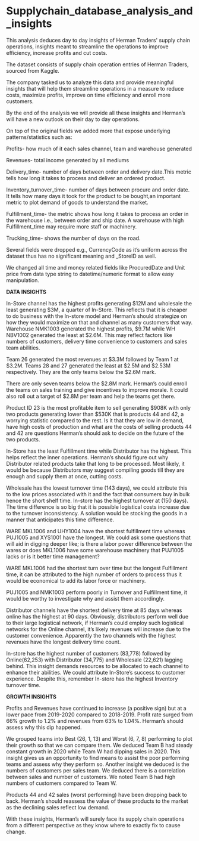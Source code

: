 # Supplychain_database_analysis_and_insights

This analysis deduces day to day insights of Herman Traders' supply chain operations, insights meant to streamline the operations to improve efficiency, increase profits and cut costs. 

The dataset consists of supply chain operation entries of Herman Traders, sourced from Kaggle.

The company tasked us to analyze this data and provide meaningful insights   that will help them streamline operations in a measure to reduce costs, maximize profits, improve on time efficiency and enroll more customers.

By the end of the analysis we will provide all these insights and Herman’s will have a new outlook on their day to day operations.

On top of the original fields we added more that expose underlying patterns/statistics such as:

Profits- how much of it each sales channel, team and warehouse generated

Revenues- total income generated by all mediums

Delivery_time- number of days between order and delivery date.This metric tells how long it takes to process and deliver an ordered product.

Inventory_turnover_time- number of days between procure and order date. It tells how many days it took for the product to be bought,an important metric to plot demand of goods to understand the market.

Fulfillment_time- the metric shows how long it takes to process an order in the warehouse i.e., between order and ship date. A warehouse with high Fulfillment_time may require more staff or machinery.

Trucking_time- shows the number of days on the road.

Several fields were dropped e.g., CurrencyCode as it’s uniform across the dataset thus has no significant meaning and _StoreID as well.

We changed all time and money related fields like  ProcuredDate and Unit price from data type string to datetime/numeric format to allow easy manipulation.


**DATA INSIGHTS**

In-Store channel has the highest profits generating $12M and wholesale the least generating $3M, a quarter of In-Store.
This reflects that it is cheaper to do business with the In-store model and Herman’s should strategize on how they would maximize on that and channel as many customers that way.
Warehouse NMK1003 generated the highest profits, $9.7M while WH NBV1002 generated the least at $2.6M. 
This may reflect factors like numbers of customers, delivery time convenience to customers and sales team abilities.

Team 26 generated the most revenues at $3.3M followed by Team 1 at $3.2M. Teams 28 and 27 generated the least at $2.5M and $2.53M  respectively. They are the only teams below the $2.6M mark.

There are only seven teams below the $2.8M mark. Herman’s could enroll the teams on sales training and give incentives to improve morale. It could also roll out a target of $2.8M per team and help the teams get there.

Product ID 23 is the most profitable item to sell generating $908K with only two products generating lower than $530K that is products 44 and 42, a worrying statistic compared to the rest.
Is it that they are low in demand, have high costs of production and what are the costs of selling products 44 and 42 are questions Herman’s should ask to decide on the future of the two products.

In-Store has the least Fulfillment time while Distributor has the highest. 
This helps reflect the inner operations. Herman’s should figure out why Distributor related products take that long to be processed. Most likely, it would be because Distributors may suggest compiling goods till they are enough and supply them at once, cutting costs.

Wholesale has the lowest turnover time (143 days), we could attribute this to the low prices associated with it and the fact that consumers buy in bulk hence the short shelf time.
In-store has the highest turnover at (150 days).
The time difference is so big that it is possible logistical costs increase due to the turnover inconsistency. A solution would be stocking the goods in a manner that anticipates this time difference.

WARE MKL1006 and UHY1004 have the shortest fulfillment time whereas PUJ1005 and XYS1001 have the longest.
 We could ask some questions that will aid in digging deeper like; is there a labor power difference between the wares or does MKL1006 have some warehouse machinery that PUJ1005 lacks or is it better time management?

WARE MKL1006 had the shortest turn over time but the longest Fulfillment time, it can be attributed to the high number of orders to process thus it would be economical to add its labor force or machinery.

PUJ1005 and NMK1003 perform poorly in Turnover and Fulfillment time, it would be worthy to investigate why and assist them accordingly. 

Distributor channels have the shortest delivery time at 85 days whereas online has the highest at 90 days. 
Obviously, distributors perform well due to their large logistical network, if Herman’s could employ such logistical networks for the Online channel, it’s likely revenues will increase due to the customer convenience.
Apparently the two channels with the highest revenues have the longest delivery time count.

In-store has the highest number of customers (83,778) followed by Online(62,253) with Distributor (34,775) and Wholesale (22,621) lagging behind. This insight demands resources to be allocated to each channel to enhance their abilities.
We could attribute In-Store’s  success to customer experience.
Despite this, remember In-store has the highest Inventory turnover  time.


**GROWTH INSIGHTS**

Profits and Revenues have continued to increase (a positive sign) but at a lower pace from 2019-2020 compared to 2018-2019.
Profit rate surged from 66% growth to 1.2% and revenues from 63% to 1.04%.
Herman’s should assess why this dip happened.

We grouped teams into Best (26, 1, 13) and Worst (6, 7, 8) performing to plot their growth so that we can compare them. We deduced Team B  had steady constant growth in 2020 while Team W had dipping sales in 2020.
This insight gives us an opportunity to find means to assist the poor performing teams and assess why they perform so.
Another insight we deduced is the numbers of customers per sales team. We deduced there is a correlation between sales and number of customers. We noted Team B had high numbers of customers compared to Team W.

Products 44 and 42 sales  (worst performing) have been dropping back to back. Herman’s should reassess the value of these products to the market as the declining sales reflect low demand.

With these insights, Herman’s will surely face its supply  chain operations from a different perspective as they know where to exactly fix to cause change.
